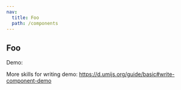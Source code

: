 ```yaml
---
nav:
  title: Foo
  path: /components
---
```


## Foo

Demo:

<code src="@src/Foo/index.tsx"></code>

More skills for writing demo: <https://d.umijs.org/guide/basic#write-component-demo>